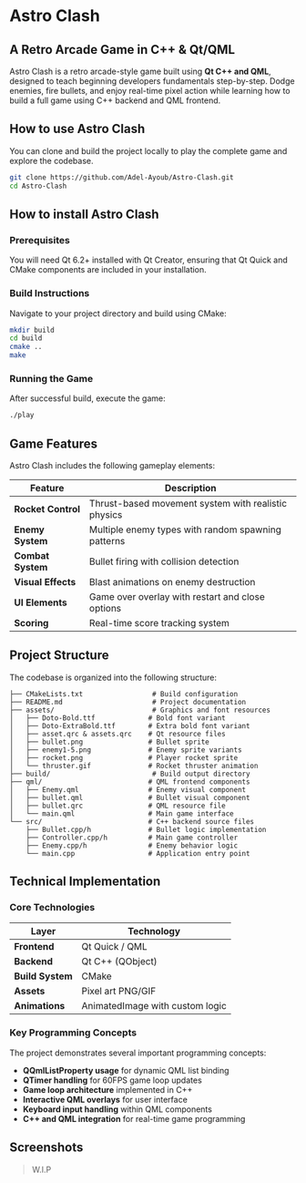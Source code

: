 # Astro Clash

## A Retro Arcade Game in C++ & Qt/QML

Astro Clash is a retro arcade-style game built using **Qt C++ and QML**, designed to teach beginning developers fundamentals step-by-step. Dodge enemies, fire bullets, and enjoy real-time pixel action while learning how to build a full game using C++ backend and QML frontend.

## How to use Astro Clash

You can clone and build the project locally to play the complete game and explore the codebase.

```bash
git clone https://github.com/Adel-Ayoub/Astro-Clash.git
cd Astro-Clash
```

## How to install Astro Clash

### Prerequisites

You will need Qt 6.2+ installed with Qt Creator, ensuring that Qt Quick and CMake components are included in your installation.

### Build Instructions

Navigate to your project directory and build using CMake:

```bash
mkdir build
cd build
cmake ..
make
```

### Running the Game

After successful build, execute the game:

```bash
./play
```

## Game Features

Astro Clash includes the following gameplay elements:

| Feature | Description |
|---------|-------------|
| **Rocket Control** | Thrust-based movement system with realistic physics |
| **Enemy System** | Multiple enemy types with random spawning patterns |
| **Combat System** | Bullet firing with collision detection |
| **Visual Effects** | Blast animations on enemy destruction |
| **UI Elements** | Game over overlay with restart and close options |
| **Scoring** | Real-time score tracking system |

## Project Structure

The codebase is organized into the following structure:

```
├── CMakeLists.txt                 # Build configuration
├── README.md                      # Project documentation
├── assets/                        # Graphics and font resources
│   ├── Doto-Bold.ttf             # Bold font variant
│   ├── Doto-ExtraBold.ttf        # Extra bold font variant
│   ├── asset.qrc & assets.qrc    # Qt resource files
│   ├── bullet.png                # Bullet sprite
│   ├── enemy1-5.png              # Enemy sprite variants
│   ├── rocket.png                # Player rocket sprite
│   └── thruster.gif              # Rocket thruster animation
├── build/                         # Build output directory
├── qml/                          # QML frontend components
│   ├── Enemy.qml                 # Enemy visual component
│   ├── bullet.qml                # Bullet visual component
│   ├── bullet.qrc                # QML resource file
│   └── main.qml                  # Main game interface
└── src/                          # C++ backend source files
    ├── Bullet.cpp/h              # Bullet logic implementation
    ├── Controller.cpp/h          # Main game controller
    ├── Enemy.cpp/h               # Enemy behavior logic
    └── main.cpp                  # Application entry point
```

## Technical Implementation

### Core Technologies

| Layer | Technology |
|-------|------------|
| **Frontend** | Qt Quick / QML |
| **Backend** | Qt C++ (QObject) |
| **Build System** | CMake |
| **Assets** | Pixel art PNG/GIF |
| **Animations** | AnimatedImage with custom logic |

### Key Programming Concepts

The project demonstrates several important programming concepts:

- **QQmlListProperty<T> usage** for dynamic QML list binding
- **QTimer handling** for 60FPS game loop updates
- **Game loop architecture** implemented in C++
- **Interactive QML overlays** for user interface
- **Keyboard input handling** within QML components
- **C++ and QML integration** for real-time game programming

## Screenshots

> W.I.P
